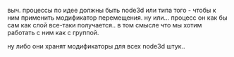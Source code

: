 выч. процессы по идее должны быть node3d или типа того - чтобы к ним применить модификатор перемещения.
ну или... процесс он как бы сам как слой все-таки получается.. в том смысле что мы хотим работать с ним как с группой.

ну либо они хранят модификаторы для всех node3d штук..

